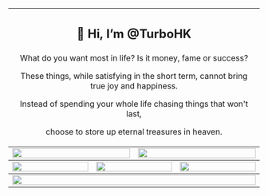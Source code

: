 
<table align="center">
  <td colspan="6">
    <h2><p align="center">👋 Hi, I’m @TurboHK</p></h2>
    <p align="center">What do you want most in life? Is it money, fame or success?</p>
    <p align="center">These things, while satisfying in the short term, cannot bring true joy and happiness.</p>
    <p align="center">Instead of spending your whole life chasing things that won't last,</p>
    <p align="center">choose to store up eternal treasures in heaven.</p>
  </td>
<tbody>
  <tr>
    <td colspan="3"><a href="https://github.com/anuraghazra/github-readme-stats">
      <picture>
        <source media="(prefers-color-scheme: dark)" srcset="https://github-readme-stats-mirror.vercel.app/api?username=TurboHK&show_icons=true&theme=dark&hide_border=true&bg_color=00000000&number_format=long">
        <img height="100%" src="https://github-readme-stats-mirror.vercel.app/api?username=TurboHK&show_icons=true&hide_border=true&bg_color=00000000&number_format=long" />
      </picture>
    </a></td>
    <td colspan="3"><a href="https://github.com/denvercoder1/github-readme-streak-stats">
      <picture>
        <source media="(prefers-color-scheme: dark)" srcset="https://github-readme-streak-stats-mirror.vercel.app/?user=TurboHK&mode=weekly&theme=dark&hide_border=true&background=00000000">
        <img height="100%" src="https://github-readme-streak-stats-mirror.vercel.app/?user=TurboHK&mode=weekly&hide_border=true&background=00000000" />
      </picture>
    </a></td>
  </tr>
</tbody><tbody>
  <tr>
    <td colspan="2"><a href="https://github.com/vn7n24fzkq/github-profile-summary-cards">
      <picture>
        <source media="(prefers-color-scheme: dark)" srcset="http://github-profile-summary-cards-mirror.vercel.app/api/cards/most-commit-language?username=TurboHK&theme=2077&border_color=0000&bg_color=0000">
        <img height="100%" src="http://github-profile-summary-cards-mirror.vercel.app/api/cards/most-commit-language?username=TurboHK&theme=2077&border_color=0000&bg_color=0000" />
      </picture>
    </a></td>
    <td colspan="2"><a href="https://github.com/vn7n24fzkq/github-profile-summary-cards">
      <picture>
        <source media="(prefers-color-scheme: dark)" srcset="http://github-profile-summary-cards-mirror.vercel.app/api/cards/repos-per-language?username=TurboHK&theme=2077&border_color=0000&bg_color=0000">
        <img height="100%" src="http://github-profile-summary-cards-mirror.vercel.app/api/cards/repos-per-language?username=TurboHK&theme=solarized&border_color=0000&bg_color=0000" />
      </picture>
    </a></td>
    <td colspan="2"><a href="https://github.com/vn7n24fzkq/github-profile-summary-cards">
      <picture>
        <source media="(prefers-color-scheme: dark)" srcset="http://github-profile-summary-cards-mirror.vercel.app/api/cards/productive-time?username=TurboHK&utcOffset=8&theme=2077&border_color=0000&bg_color=0000">
        <img height="100%" src="http://github-profile-summary-cards-mirror.vercel.app/api/cards/productive-time?username=TurboHK&utcOffset=8&theme=solarized&border_color=0000&bg_color=0000" />
      </picture>
    </a></td>
  </tr>
</tbody><tbody>
  <tr>
    <td colspan="6"><a href="https://github.com/ryo-ma/github-profile-trophy">
      <picture>
        <source media="(prefers-color-scheme: dark)" srcset="https://github-profile-trophy.vercel.app/?username=TurboHK&theme=darkhub&no-bg=true&no-frame=true&row=1&column=6&margin-w=15">
        <img width="100%" src="https://github-profile-trophy.vercel.app/?username=TurboHK&no-bg=true&no-frame=true&row=1&column=6&margin-w=15" />
      </picture>
    </a></td>
  </tr>
</tbody></table>

<!---
- 👋 Hi, I’m @TurboHK

[![trophy](https://github-profile-trophy.vercel.app/?username=TurboHK)](https://github.com/ryo-ma/github-profile-trophy)

[![TurboHK's github stats](https://github-readme-stats.vercel.app/api?username=TurboHK&show_icons=true&hide_title=false&count_private=true&include_all_commits&theme=chartreuse-dark)](https://github.com/TurboHK/TurboHK)<a href="https://git.io/streak-stats"><img src="https://github-readme-streak-stats.herokuapp.com?user=TurboHK&theme=dark&date_format=j%20M%5B%20Y%5D" alt="GitHub Streak" style="max-width: 100%;"></a>  

[![Top Langs](https://github-readme-stats.vercel.app/api/top-langs/?username=TurboHK&layout=compact&theme=dark)](https://github.com/TurboHK/TurboHK)

<a href="https://www.buymeacoffee.com/turbohk"> <img align="left" src="https://www.codehim.com/wp-content/uploads/2022/09/bmc-button.png" height="50" width="210" alt="turbohk" /></a>

TurboHK/TurboHK is a ✨ special ✨ repository because its `README.md` (this file) appears on your GitHub profile.
You can click the Preview link to take a look at your changes.
--->
